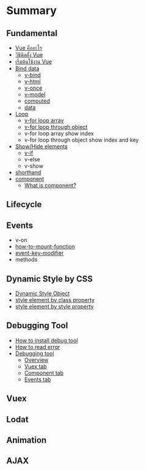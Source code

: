# Summary

## Fundamental

* [Vue คืออะไร](README.md)
* [วิธีติดตั้ง Vue](how.md)
* [เริ่มต้นใช้งาน Vue](how/start-using-vue.md)
* [Bind data](bind-value.md)
  * [v-bind](v-bind.md)
  * [v-html](bind-value/v-html.md)
  * [v-once](v-once.md)
  * [v-model](bind-value/v-model.md)
  * [computed](computed.md)
  * [data](data.md)
* [Loop](v-for.md)
  * [v-for loop array](v-for/v-for-loop-array.md)
  * [v-for loop through object](v-for/v-for-loop-through-object.md)
  * v-for loop array show index
  * v-for loop through object show index and key
* [Show/Hide elements](inter.md)
  * [v-if](inter/v-if.md)
  * v-else
  * v-show
* [shorthand](shorthand.md)
* [component](component.md)
  * [What is component?](component/rr.md)

## Lifecycle

## Events

* v-on
* [how-to-mount-function](how-to-mount-function.md)
* [event-key-modifier](event-key-modifier.md)
* methods

## Dynamic Style by CSS

* [Dynamic Style Object](dynamic-style-object.md)
* [style element by class property](v-bindclass.md)
* [style element by style property](how-to-style-control.md)

## Debugging Tool

* [How to install debug tool](debugging-tool/how-to-install-debug-tool.md)
* [How to read error](debugging-tool/how-to-read-error.md)
* [Debugging tool](debugging-tool/debugging-tool-overview.md)
  * [Overview](debugging-tool/debugging-tool-overview/overview.md)
  * [Vuex tab](debugging-tool/debugging-tool-overview/vuex-tab.md)
  * [Component tab](debugging-tool/debugging-tool-overview/component-tab.md)
  * [Events tab](debugging-tool/debugging-tool-overview/events-tab.md)

## Vuex

## Lodat

## Animation

## AJAX

